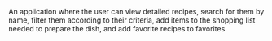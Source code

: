 An application where the user can view detailed recipes, search for them by name, filter them according to their criteria, add items to the shopping list needed to prepare the dish, and add favorite recipes to favorites
